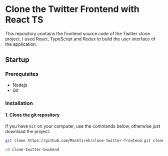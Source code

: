 # Clone the Twitter Frontend with React TS

This repository contains the frontend source code of the Twitter clone project. I used React, TypeScript and Redux to build the user interface of the application.

## Startup

### Prerequisites

- Nodejs
- Git

### Installation

#### 1. Clone the git repository

If you have `Git` on your computer, use the commands below, otherwise just download the project.

```bash
git clone https://github.com/Macktireh/clone-twitter-frontend.git clone-twitter-backend
```

```bash
cd clone-twitter-backend
```
